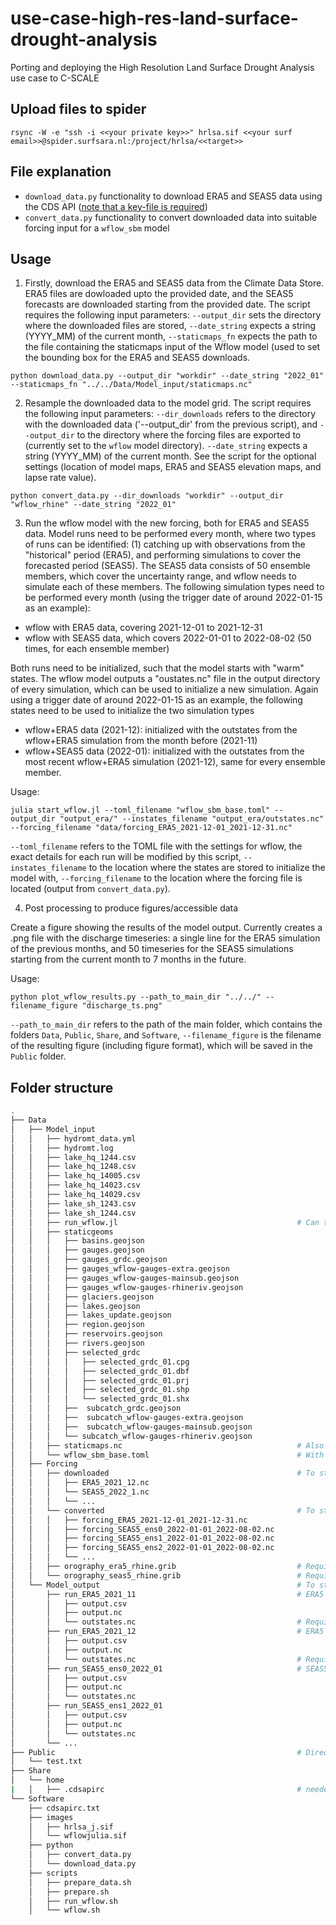 # use-case-high-res-land-surface-drought-analysis
Porting and deploying the High Resolution Land Surface Drought Analysis use case to C-SCALE

## Upload files to spider
```
rsync -W -e "ssh -i <<your private key>>" hrlsa.sif <<your surf email>>@spider.surfsara.nl:/project/hrlsa/<<target>>
```
## File explanation


* `download_data.py` functionality to download ERA5 and SEAS5 data using the CDS API ([note that a key-file is required](https://cds.climate.copernicus.eu/api-how-to))
* `convert_data.py` functionality to convert downloaded data into suitable forcing input for a `wflow_sbm` model

## Usage
1. Firstly, download the ERA5 and SEAS5 data from the Climate Data Store. ERA5 files are dowloaded upto the provided date,
and the SEAS5 forecasts are downloaded starting from the provided date. The script requires the following input parameters:
`--output_dir` sets the directory where the downloaded files are stored, `--date_string` expects a string (YYYY_MM) of the 
current month, `--staticmaps_fn` expects the path to the file containing the staticmaps input of the Wflow model (used to 
set the bounding box for the ERA5 and SEAS5 downloads.
```
python download_data.py --output_dir "workdir" --date_string "2022_01" --staticmaps_fn "../../Data/Model_input/staticmaps.nc"
```

2. Resample the downloaded data to the model grid. The script requires the following input parameters:
`--dir_downloads` refers to the directory with the downloaded data ('--output_dir' from the previous script), and 
`--output_dir` to the directory where the forcing files are exported to (currently set to the `wflow` model directory). 
`--date_string` expects a string (YYYY_MM) of the current month. See the script for the optional settings (location of model 
maps, ERA5 and SEAS5 elevation maps, and lapse rate value).
```
python convert_data.py --dir_downloads "workdir" --output_dir "wflow_rhine" --date_string "2022_01"
```

3. Run the wflow model with the new forcing, both for ERA5 and SEAS5 data. Model runs need to be performed every month, where 
two types of runs can be identified: (1) catching up with observations from the "historical" period (ERA5), and performing
simulations to cover the forecasted period (SEAS5). The SEAS5 data consists of 50 ensemble members, which cover the uncertainty
range, and wflow needs to simulate each of these members. The following simulation types need to be performed every month (using the 
trigger date of around 2022-01-15 as an example):
 * wflow with ERA5 data, covering 2021-12-01 to 2021-12-31
 * wflow with SEAS5 data, which covers 2022-01-01 to 2022-08-02 (50 times, for each ensemble member)

Both runs need to be initialized, such that the model starts with "warm" states. The wflow model outputs a "oustates.nc" file
in the output directory of every simulation, which can be used to initialize a new simulation. Again using a trigger date of 
around 2022-01-15 as an example, the following states need to be used to initialize the two simulation types
 * wflow+ERA5 data (2021-12): initialized with the outstates from the wflow+ERA5 simulation from the month before (2021-11)
 * wflow+SEAS5 data (2022-01): initialized with the outstates from the most recent wflow+ERA5 simulation (2021-12), same for 
 every ensemble member.

Usage:
```
julia start_wflow.jl --toml_filename "wflow_sbm_base.toml" --output_dir "output_era/" --instates_filename "output_era/outstates.nc" --forcing_filename "data/forcing_ERA5_2021-12-01_2021-12-31.nc"
```
`--toml_filename` refers to the TOML file with the settings for wflow, the exact details for each run will be modified by this 
script, `--instates_filename` to the location where the states are stored to initialize the model with, `--forcing_filename` to 
the location where the forcing file is located (output from `convert_data.py`).

4. Post processing to produce figures/accessible data

Create a figure showing the results of the model output. Currently creates a .png file with the discharge timeseries: a
single line for the ERA5 simulation of the previous months, and 50 timeseries for the SEAS5 simulations starting from the 
current month to 7 months in the future.

Usage:
```
python plot_wflow_results.py --path_to_main_dir "../../" --filename_figure "discharge_ts.png"
```
`--path_to_main_dir` refers to the path of the main folder, which contains the folders `Data`, `Public`, `Share`, and `Software`, 
`--filename_figure` is the filename of the resulting figure (including figure format), which will be saved in the `Public` folder.

## Folder structure
```bash
.
├── Data
│   ├── Model_input
│   │   ├── hydromt_data.yml
│   │   ├── hydromt.log
│   │   ├── lake_hq_1244.csv
│   │   ├── lake_hq_1248.csv
│   │   ├── lake_hq_14005.csv
│   │   ├── lake_hq_14023.csv
│   │   ├── lake_hq_14029.csv
│   │   ├── lake_sh_1243.csv
│   │   ├── lake_sh_1244.csv
│   │   ├── run_wflow.jl                                        # Can this file be moved to the scripts directory?
│   │   ├── staticgeoms
│   │   │   ├── basins.geojson
│   │   │   ├── gauges.geojson
│   │   │   ├── gauges_grdc.geojson
│   │   │   ├── gauges_wflow-gauges-extra.geojson
│   │   │   ├── gauges_wflow-gauges-mainsub.geojson
│   │   │   ├── gauges_wflow-gauges-rhineriv.geojson
│   │   │   ├── glaciers.geojson
│   │   │   ├── lakes.geojson
│   │   │   ├── lakes_update.geojson
│   │   │   ├── region.geojson
│   │   │   ├── reservoirs.geojson
│   │   │   ├── rivers.geojson
│   │   │   ├── selected_grdc
│   │   │   │   ├── selected_grdc_01.cpg
│   │   │   │   ├── selected_grdc_01.dbf
│   │   │   │   ├── selected_grdc_01.prj
│   │   │   │   ├── selected_grdc_01.shp
│   │   │   │   └── selected_grdc_01.shx
│   │   │   ├──  subcatch_grdc.geojson
│   │   │   ├──  subcatch_wflow-gauges-extra.geojson
│   │   │   ├──  subcatch_wflow-gauges-mainsub.geojson
│   │   │   └── subcatch_wflow-gauges-rhineriv.geojson
│   │   ├── staticmaps.nc                                       # Also used by convert_data.py
│   │   └── wflow_sbm_base.toml                                 # With baseline settings, details are adjusted by start_wflow.jl
│   ├── Forcing
│   │   ├── downloaded                                          # To store files created by download_data.py 
│   │   │   ├── ERA5_2021_12.nc
│   │   │   └── SEAS5_2022_1.nc
│   │   │   └── ...
│   │   └── converted                                           # To store files created by convert_data.py, also required to run wflow
│   │   │   ├── forcing_ERA5_2021-12-01_2021-12-31.nc
│   │   │   ├── forcing_SEAS5_ens0_2022-01-01_2022-08-02.nc
│   │   │   ├── forcing_SEAS5_ens1_2022-01-01_2022-08-02.nc
│   │   │   ├── forcing_SEAS5_ens2_2022-01-01_2022-08-02.nc
│   │   │   └── ...
│   │   ├── orography_era5_rhine.grib                           # Required for convert_data.py
│   │   └── orography_seas5_rhine.grib                          # Required for convert_data.py
│   └── Model_output                                            # To store results of the model simulation
│       ├── run_ERA5_2021_11                                    # ERA5 simulation result, directory name contains year_month of the simulated period
│       │   ├── output.csv
│       │   ├── output.nc
│       │   └── outstates.nc                                    # Required to initialize the ERA5_2021_12 simulation
│       ├── run_ERA5_2021_12                                    # ERA5 simulation result, directory name contains year_month of the simulated period
│       │   ├── output.csv
│       │   ├── output.nc
│       │   └── outstates.nc                                    # Required to initialize the SEAS5_ensX_2022_1 simulations
│       ├── run_SEAS5_ens0_2022_01                              # SEAS5 ensemble X simulation result, directory name contains year_month of the start of the simulated period
│       │   ├── output.csv
│       │   ├── output.nc
│       │   └── outstates.nc
│       ├── run_SEAS5_ens1_2022_01
│       │   ├── output.csv
│       │   ├── output.nc
│       │   └── outstates.nc
│       └── ...
├── Public                                                      # Directory to store output (figures/processed model output) in, accessible from "outside"
│   └── test.txt
├── Share
│   └── home
|   │   ├── .cdsapirc                                           # needed to authenticate with the server
└── Software
    ├── cdsapirc.txt
    ├── images
    │   ├── hrlsa_j.sif
    │   └── wflowjulia.sif
    ├── python
    │   ├── convert_data.py
    │   └── download_data.py
    ├── scripts
    │   ├── prepare_data.sh
    │   ├── prepare.sh
    │   ├── run_wflow.sh
    │   └── wflow.sh
```    
